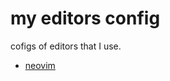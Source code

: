 # my editors config
cofigs of editors that I use.

- [neovim](https://github.com/HarshilPatel007/my-editors-config/tree/neovim)
